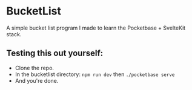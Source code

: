 # BucketList

A simple bucket list program I made to learn the Pocketbase + SvelteKit stack.

## Testing this out yourself:

- Clone the repo.
- In the bucketlist directory: `npm run dev` then `./pocketbase serve`
- And you're done.
